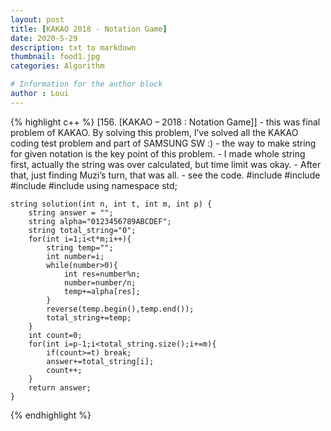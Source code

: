 ```yaml
---
layout: post
title: [KAKAO 2018 - Notation Game]
date: 2020-5-29
description: txt to markdown
thumbnail: food1.jpg
categories: Algorithm

# Information for the author block
author : Loui
---
```


{% highlight c++ %}
	﻿[156. [KAKAO – 2018 : Notation Game]]
	- this was final problem of KAKAO. By solving this problem, I’ve solved all the KAKAO coding test problem and part of SAMSUNG SW :)
	- the way to make string for given notation is the key point of this problem. 
	- I made whole string first, actually the string was over calculated, but time limit was okay.
	- After that, just finding Muzi’s turn, that was all.
	- see the code.
	#include <string>
	#include <vector>
	#include<algorithm>
	#include<iostream>
	using namespace std;
	
	string solution(int n, int t, int m, int p) {
	    string answer = "";
	    string alpha="0123456789ABCDEF";
	    string total_string="0";
	    for(int i=1;i<t*m;i++){
	        string temp="";
	        int number=i;
	        while(number>0){
	            int res=number%n;
	            number=number/n;
	            temp+=alpha[res];
	        }
	        reverse(temp.begin(),temp.end());
	        total_string+=temp;
	    }
	    int count=0;
	    for(int i=p-1;i<total_string.size();i+=m){
	        if(count>=t) break;
	        answer+=total_string[i];
	        count++;
	    }
	    return answer;
	}
	
{% endhighlight %}
